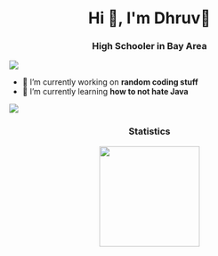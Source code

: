 <h1 align="center">Hi 👋, I'm Dhruv🐬</h1>
<h3 align="center">High Schooler in Bay Area</h3>
<p align="left"> <img src="![](https://hit.yhype.me/github/profile?account_id=129688441)" /> </p>


- 🔭 I’m currently working on **random coding stuff**
- 🌱 I’m currently learning **how to not hate Java**


<img src="https://user-images.githubusercontent.com/73097560/115834477-dbab4500-a447-11eb-908a-139a6edaec5c.gif"><h3 align="center">Statistics</h3>
<div align="center">
<a href="https://github.com/Dhruv-1729">
<img align="center" src="http://github-profile-summary-cards.vercel.app/api/cards/most-commit-language?username=Dhruv-1729&theme=github_dark" height="180em" />

